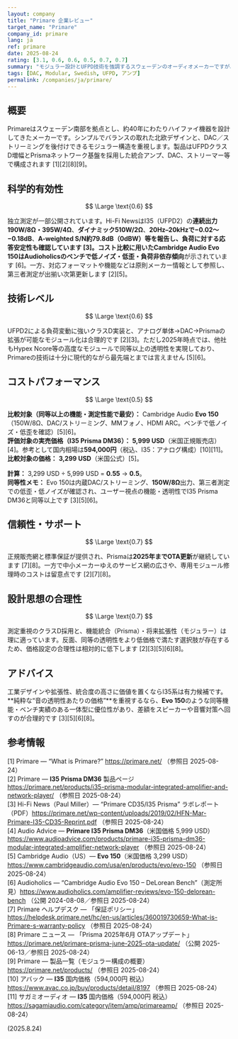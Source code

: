 ```yaml
---
layout: company
title: "Primare 企業レビュー"
target_name: "Primare"
company_id: primare
lang: ja
ref: primare
date: 2025-08-24
rating: [3.1, 0.6, 0.6, 0.5, 0.7, 0.7]
summary: "モジュラー設計とUFPD技術を強調するスウェーデンのオーディオメーカーですが、同等以上の代替手段と比べると価格対性能で不利です。"
tags: [DAC, Modular, Swedish, UFPD, アンプ]
permalink: /companies/ja/primare/
---
```

## 概要

Primareはスウェーデン南部を拠点とし、約40年にわたりハイファイ機器を設計してきたメーカーです。シンプルでバランスの取れた北欧デザインと、DAC／ストリーミングを後付けできるモジュラー構造を重視します。製品はUFPDクラスD増幅とPrismaネットワーク基盤を採用した統合アンプ、DAC、ストリーマー等で構成されます [1][2][8][9]。

## 科学的有効性

$$ \Large \text{0.6} $$

独立測定が一部公開されています。Hi-Fi NewsはI35（UFPD2）の**連続出力190W/8Ω・395W/4Ω**、**ダイナミック510W/2Ω**、**20Hz–20kHzで−0.02～−0.18dB**、**A-weighted S/N約79.8dB（0dBW）**等を報告し、負荷に対する応答安定性も確認しています [3]。コスト比較に用いたCambridge Audio **Evo 150**はAudioholicsのベンチで**低ノイズ・低歪・負荷非依存傾向**が示されています [6]。一方、対応フォーマットや機能などは原則メーカー情報として参照し、第三者測定が出揃い次第更新します [2][5]。

## 技術レベル

$$ \Large \text{0.6} $$

UFPD2による負荷変動に強いクラスD実装と、アナログ単体→DAC→Prismaの拡張が可能なモジュール化は合理的です [2][3]。ただし2025年時点では、他社もHypex Ncore等の高度なモジュールで同等以上の透明性を実現しており、Primareの技術は十分に現代的ながら最先端とまでは言えません [5][6]。

## コストパフォーマンス

$$ \Large \text{0.5} $$

**比較対象（同等以上の機能・測定性能で最安）：** Cambridge Audio **Evo 150**（150W/8Ω、DAC/ストリーミング、MMフォノ、HDMI ARC。ベンチで低ノイズ・低歪を確認）[5][6]。  
**評価対象の実売価格（I35 Prisma DM36）：** **5,999 USD**（米国正規販売店）[4]。参考として国内相場は**594,000円**（税込、I35：アナログ構成）[10][11]。  
**比較対象の価格：** **3,299 USD**（米国公式）[5]。

**計算：** 3,299 USD ÷ 5,999 USD = **0.55** → **0.5**。  
**同等性メモ：** Evo 150は内蔵DAC/ストリーミング、**150W/8Ω**出力、第三者測定での低歪・低ノイズが確認され、ユーザー視点の機能・透明性でI35 Prisma DM36と同等以上です [3][5][6]。

## 信頼性・サポート

$$ \Large \text{0.7} $$

正規販売網と標準保証が提供され、Prismaは**2025年までOTA更新**が継続しています [7][8]。一方で中小メーカーゆえのサービス網の広さや、専用モジュール修理時のコストは留意点です [2][7][8]。

## 設計思想の合理性

$$ \Large \text{0.7} $$

測定重視のクラスD採用と、機能統合（Prisma）・将来拡張性（モジュラー）は理に適っています。反面、同等の透明性をより低価格で満たす選択肢が存在するため、価格設定の合理性は相対的に低下します [2][3][5][6][8]。

## アドバイス

工業デザインや拡張性、統合度の高さに価値を置くならI35系は有力候補です。**純粋な“音の透明性あたりの価格”**を重視するなら、**Evo 150**のような同等機能・ベンチ実績のある一体型に優位性があり、差額をスピーカーや音響対策へ回すのが合理的です [3][5][6][8]。

## 参考情報

[1] Primare — “What is Primare?” https://primare.net/ （参照日 2025-08-24）  
[2] Primare — **I35 Prisma DM36** 製品ページ https://primare.net/products/i35-prisma-modular-integrated-amplifier-and-network-player/ （参照日 2025-08-24）  
[3] Hi-Fi News（Paul Miller）— “Primare CD35/I35 Prisma” ラボレポート（PDF）https://primare.net/wp-content/uploads/2019/02/HFN-Mar-Primare-I35-CD35-Reprint.pdf （参照日 2025-08-24）  
[4] Audio Advice — **Primare I35 Prisma DM36**（米国価格 5,999 USD）https://www.audioadvice.com/products/primare-i35-prisma-dm36-modular-integrated-amplifier-network-player （参照日 2025-08-24）  
[5] Cambridge Audio（US）— **Evo 150**（米国価格 3,299 USD）https://www.cambridgeaudio.com/usa/en/products/evo/evo-150 （参照日 2025-08-24）  
[6] Audioholics — “Cambridge Audio Evo 150 – DeLorean Bench”（測定所見）https://www.audioholics.com/amplifier-reviews/evo-150-delorean-bench （公開 2024-08-08／参照日 2025-08-24）  
[7] Primare ヘルプデスク — 「保証ポリシー」https://helpdesk.primare.net/hc/en-us/articles/360019730659-What-is-Primare-s-warranty-policy （参照日 2025-08-24）  
[8] Primare ニュース — 「Prisma 2025年6月 OTAアップデート」https://primare.net/primare-prisma-june-2025-ota-update/ （公開 2025-06-13／参照日 2025-08-24）  
[9] Primare — 製品一覧（モジュラー構成の概要）https://primare.net/products/ （参照日 2025-08-24）  
[10] アバック — **I35** 国内価格（594,000円 税込）https://www.avac.co.jp/buy/products/detail/8197 （参照日 2025-08-24）  
[11] サガミオーディオ — **I35** 国内価格（594,000円 税込）https://sagamiaudio.com/category/item/amp/primareamp/ （参照日 2025-08-24）

(2025.8.24)

